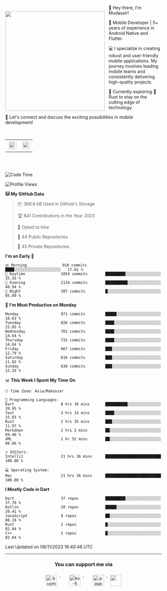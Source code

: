<img 
  src="https://github.com/Lzyct/Lzyct/assets/1531684/5b2e172d-feb8-40de-9846-a70379b758fb" 
  style="margin-top:20px;margin-right:13px"
  align="left" 
  height="320px"
/>

<p>
 👋 Hey there, I'm Mudassir!

🚀 Mobile Developer | 5+ years of experience in Android Native and Flutter.

💻 I specialize in creating robust and user-friendly mobile applications. My journey involves leading mobile teams and consistently delivering high-quality projects.

🌱 Currently exploring 🦀 Rust to stay on the cutting edge of technology.

🔗 Let's connect and discuss the exciting possibilities in mobile development!

<br>

<table style="border:none; border-collapse:collapse; cellspacing:0; cellpadding:0">
    <tr>
        <td>
           <a href="https://www.linkedin.com/in/lzyct/" target="_blank">
              <img src="https://github.com/ukieTux/ukieTux/blob/master/assets/linkedin.svg" alt="LinkedIn" style="vertical-align:top; margin:4px" height=24>
          </a>
        </td>
        <td>
           <a href = "https://www.upwork.com/freelancers/~01913209d41be922f1?viewMode=1">
              <img src="https://img.shields.io/badge/UpWork-6FDA44?logo=Upwork&logoColor=white" height=24/>
           </a>
        </td>
    </tr>
</table>

<br>
<br>


<!--START_SECTION:waka-->
![Code Time](http://img.shields.io/badge/Code%20Time-5%2C413%20hrs%2049%20mins-blue)

![Profile Views](http://img.shields.io/badge/Profile%20Views-31-blue)

**🐱 My GitHub Data** 

> 📦 366.6 kB Used in GitHub's Storage 
 > 
> 🏆 841 Contributions in the Year 2023
 > 
> 💼 Opted to Hire
 > 
> 📜 44 Public Repositories 
 > 
> 🔑 45 Private Repositories 
 > 
**I'm an Early 🐤** 

```text
🌞 Morning                918 commits         ████░░░░░░░░░░░░░░░░░░░░░   17.61 % 
🌆 Daytime                1854 commits        █████████░░░░░░░░░░░░░░░░   35.56 % 
🌃 Evening                2134 commits        ██████████░░░░░░░░░░░░░░░   40.94 % 
🌙 Night                  307 commits         █░░░░░░░░░░░░░░░░░░░░░░░░   05.89 % 
```
📅 **I'm Most Productive on Monday** 

```text
Monday                   971 commits         █████░░░░░░░░░░░░░░░░░░░░   18.63 % 
Tuesday                  826 commits         ████░░░░░░░░░░░░░░░░░░░░░   15.85 % 
Wednesday                763 commits         ████░░░░░░░░░░░░░░░░░░░░░   14.64 % 
Thursday                 732 commits         ████░░░░░░░░░░░░░░░░░░░░░   14.04 % 
Friday                   667 commits         ███░░░░░░░░░░░░░░░░░░░░░░   12.79 % 
Saturday                 616 commits         ███░░░░░░░░░░░░░░░░░░░░░░   11.82 % 
Sunday                   638 commits         ███░░░░░░░░░░░░░░░░░░░░░░   12.24 % 
```


📊 **This Week I Spent My Time On** 

```text
🕑︎ Time Zone: Asia/Makassar

💬 Programming Languages: 
Dart                     8 hrs 38 mins       ██████████░░░░░░░░░░░░░░░   39.95 % 
Text                     3 hrs 14 mins       ████░░░░░░░░░░░░░░░░░░░░░   15.03 % 
Rust                     2 hrs 35 mins       ███░░░░░░░░░░░░░░░░░░░░░░   11.97 % 
Markdown                 2 hrs 2 mins        ██░░░░░░░░░░░░░░░░░░░░░░░   09.46 % 
XML                      1 hr 52 mins        ██░░░░░░░░░░░░░░░░░░░░░░░   08.66 % 

🔥 Editors: 
IntelliJ                 21 hrs 36 mins      █████████████████████████   100.00 % 

💻 Operating System: 
Mac                      21 hrs 36 mins      █████████████████████████   100.00 % 
```

**I Mostly Code in Dart** 

```text
Dart                     37 repos            █████████░░░░░░░░░░░░░░░░   37.76 % 
Kotlin                   20 repos            █████░░░░░░░░░░░░░░░░░░░░   20.41 % 
JavaScript               8 repos             ██░░░░░░░░░░░░░░░░░░░░░░░   08.16 % 
Rust                     2 repos             █░░░░░░░░░░░░░░░░░░░░░░░░   02.04 % 
C++                      2 repos             █░░░░░░░░░░░░░░░░░░░░░░░░   02.04 % 
```




 Last Updated on 08/11/2023 18:40:46 UTC
<!--END_SECTION:waka-->



---
<h3 align="center">You can support me via</h3>
<p align="center">
  <a href="https://www.buymeacoffee.com/Lzyct" target="_blank">
    <img src="https://www.buymeacoffee.com/assets/img/guidelines/download-assets-sm-2.svg" alt="buymeacoffe" style="vertical-align:top; margin:8px" height="36">
  </a>&nbsp;&nbsp;&nbsp;&nbsp;
   <a href="https://ko-fi.com/Lzyct" target="_blank">
    <img src="https://help.ko-fi.com/system/photos/3604/0095/9793/logo_circle.png" alt="ko-fi" style="vertical-align:top; margin:8px" height="36">
  </a>&nbsp;&nbsp;&nbsp;&nbsp;
  <a href="https://paypal.me/ukieTux" target="_blank">
    <img src="https://blog.zoom.us/wp-content/uploads/2019/08/paypal.png" alt="paypal" style="vertical-align:top; margin:8px" height="36">
  </a>
  <a href="https://saweria.co/Lzyct" target="_blank">
   <img src="https://1.bp.blogspot.com/-7OuHSxaNk6A/X92QPg8L9kI/AAAAAAAAG0E/lUzKf_uuVP8jCqvXpA7juh_l-TfK2jnbwCLcBGAsYHQ/s16000/SAWERIA.webp" style="vertical-align:top; margin:8px" height="36">
  </a>
</p>
<br><br>
